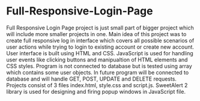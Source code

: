 # Full-Responsive-Login-Page

Full Responsive Login Page project is just small part of bigger project which will include more smaller projects in one. Main idea of this project was to create full responsive log in interface which covers all possible scenarios of user actions while trying to login to existing account or create new account. User interface is built using HTML and CSS. JavaScript is used for handling user events like clicking buttons and manipualtion of HTML elements and CSS styles. Program is not connected to database but is tested using array which contains some user objects. In future program will be connected to database and will handle GET, POST, UPDATE and DELETE requests. Projects consist of 3 files index.html, style.css and script.js. SweetAlert 2 library is used for designing and firing popup windows in JavaScript file. 
